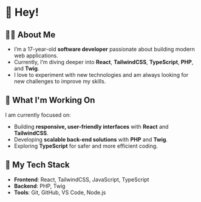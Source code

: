 # 👋 Hey!

## 🧑‍💻 About Me
- I’m a 17-year-old **software developer** passionate about building modern web applications.
- Currently, I’m diving deeper into **React**, **TailwindCSS**, **TypeScript**, **PHP**, and **Twig**.
- I love to experiment with new technologies and am always looking for new challenges to improve my skills.

## 🚀 What I'm Working On
I am currently focused on:
- Building **responsive, user-friendly interfaces** with **React** and **TailwindCSS**.
- Developing **scalable back-end solutions** with **PHP** and **Twig**.
- Exploring **TypeScript** for safer and more efficient coding.

## 🌱 My Tech Stack
- **Frontend**: React, TailwindCSS, JavaScript, TypeScript
- **Backend**: PHP, Twig
- **Tools**: Git, GitHub, VS Code, Node.js
